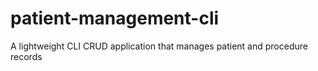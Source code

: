 # patient-management-cli
A lightweight CLI CRUD application that manages patient and procedure records
